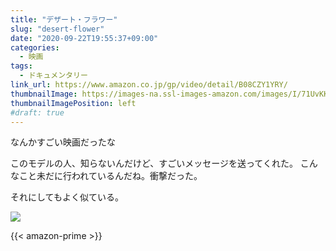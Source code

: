 ```yaml
---
title: "デザート・フラワー"
slug: "desert-flower"
date: "2020-09-22T19:55:37+09:00"
categories:
  - 映画
tags:
  - ドキュメンタリー
link_url: https://www.amazon.co.jp/gp/video/detail/B08CZY1YRY/
thumbnailImage: https://images-na.ssl-images-amazon.com/images/I/71UvKKE8XaL._SX300_.jpg
thumbnailImagePosition: left
#draft: true
---
```

なんかすごい映画だったな
<!--more-->
このモデルの人、知らないんだけど、すごいメッセージを送ってくれた。
こんなこと未だに行われているんだね。衝撃だった。

それにしてもよく似ている。

![](https://pbs.twimg.com/media/C2LZlrTUUAEC-Ku?format=jpg&name=900x900)

{{< amazon-prime >}}
